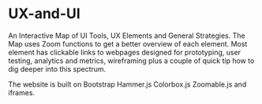 # UX-and-UI
An Interactive Map of UI Tools, UX Elements and General Strategies. The Map uses Zoom functions to get a better overview of each element. Most element has clickable links to webpages designed for prototyping, user testing, analytics and metrics, wireframing plus a couple of quick tip how to dig deeper into this spectrum. 

The website is built on
Bootstrap
Hammer.js
Colorbox.js
Zoomable.js
and iframes.
